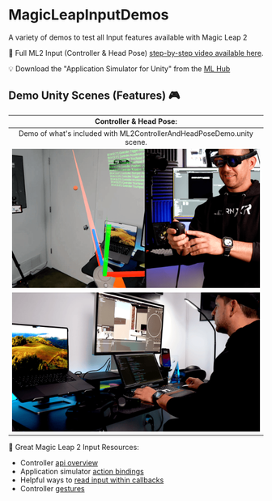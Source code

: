 # MagicLeapInputDemos
A variety of demos to test all Input features available with Magic Leap 2

📌 Full ML2 Input (Controller & Head Pose) [step-by-step video available here](https://youtu.be/lBQ0wiNRLm8).

💡 Download the "Application Simulator for Unity" from the [ML Hub](https://developer-docs.magicleap.cloud/docs/guides/getting-started/install-the-tools)

## Demo Unity Scenes (Features) 🎮
|**Controller & Head Pose:**|
|:-:|
|Demo of what's included with ML2ControllerAndHeadPoseDemo.unity scene.|
|<img src="https://github.com/dilmerv/MagicLeapInputDemos/blob/master/docs/images/ML2ControllerAndHeadPoseDemo_1.gif" width="560">|
|<img src="https://github.com/dilmerv/MagicLeapInputDemos/blob/master/docs/images/ML2ControllerAndHeadPoseDemo_2.gif" width="560">|

📙 Great Magic Leap 2 Input Resources:
- Controller [api overview](https://developer-docs.magicleap.cloud/docs/guides/unity/input/controller/unity-controller-api-overview)
- Application simulator [action bindings](https://developer-docs.magicleap.cloud/docs/guides/developer-tools/app-sim/app-sim-action-bindings/#movement-controls)
- Helpful ways to [read input within callbacks](https://docs.unity3d.com/Packages/com.unity.inputsystem@1.0/api/UnityEngine.InputSystem.InputAction.html)
- Controller [gestures](https://www.magicleap.care/hc/en-us/articles/4424698871565-Controller-Overview)
